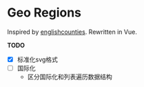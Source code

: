 # Geo Regions

Inspired by [englishcounties](https://github.com/davidgilbertson/englishcounties).
Rewritten in Vue.

**TODO**
- [x] 标准化svg格式
- [ ] 国际化
  - 区分国际化和列表遍历数据结构